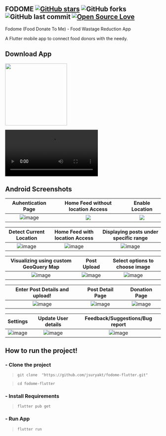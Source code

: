 ## FODOME [![GitHub stars](https://img.shields.io/github/stars/jsuryakt/fodome-flutter?style=social)](https://github.com/login?return_to=%2Fjsuryakt%fodome-flutter) ![GitHub forks](https://img.shields.io/github/forks/jsuryakt/fodome-flutter?style=social) ![GitHub last commit](https://img.shields.io/github/last-commit/jsuryakt/fodome-flutter) [![Open Source Love](https://badges.frapsoft.com/os/v2/open-source.svg?v=103)](https://github.com/jsuryakt/fodome-flutter) 

Fodome (Food Donate To Me) - Food Wastage Reduction App 

A Flutter mobile app to connect food donors with the needy.

## Download App
<a href="https://drive.google.com/file/d/1RTSOwAUcClxDq4k3ueHRcGw8of0sdaDV/view"><img src="https://playerzon.com/asset/download.png" width="200"></img></a>

<video
src="https://user-images.githubusercontent.com/63441093/128240407-50ca7941-853b-45e8-b7fd-0ce83808a22e.mp4">
</video>
<!-- <video src="https://user-images.githubusercontent.com/63441093/128235188-60c2aaa1-2e08-41b2-9967-944b731b0287.mp4"/> -->


<!-- <img src="https://cdn.dribbble.com/users/2432994/screenshots/10446127/media/fa0a9ce348e0bfa18b00ba2240543064.png"  />  -->

## Android Screenshots

  Auhentication Page                 |   Home Feed without location Access        |  Enable Location
:-------------------------:|:-------------------------:|:-------------------------:
![image](https://user-images.githubusercontent.com/63441093/128233740-caad288f-f3d8-4207-893f-d4c14f16a11f.png)|![](https://user-images.githubusercontent.com/63441093/128233482-5c894eca-f04c-4c2e-99ee-e8835334c40c.png)|![](https://user-images.githubusercontent.com/63441093/128233649-9897f92e-d530-4ff0-ac09-865de58dab49.png)

  Detect Current Location                 |   Home Feed with location Access        |  Displaying posts under specific range
:-------------------------:|:-------------------------:|:-------------------------:
![image](https://user-images.githubusercontent.com/63441093/128233963-390fde14-7fc3-4518-beca-834391b75402.png)|![image](https://user-images.githubusercontent.com/63441093/128234012-f00b6175-77fa-4b9a-9b88-2b3080166ada.png)|![image](https://user-images.githubusercontent.com/63441093/128234954-1e95e575-f7ad-4b83-9ff5-42eb68d062d6.png)

  Visualizing using custom GeoQuery Map                |   Post Upload        |  Select options to choose image
:-------------------------:|:-------------------------:|:-------------------------:
![image](https://user-images.githubusercontent.com/63441093/128234115-0365eea7-cc15-4c66-a365-9506c61c4022.png)|![image](https://user-images.githubusercontent.com/63441093/128234223-1cb5d1f0-f485-41f7-9ae8-81476087398f.png)|![image](https://user-images.githubusercontent.com/63441093/128234310-22c9489e-24e3-436d-8b02-2c39b33e768c.png)

  Enter Post Details and upload!                 |   Post Detail Page        |  Donation Page
:-------------------------:|:-------------------------:|:-------------------------:
![image](https://user-images.githubusercontent.com/63441093/128234356-29408a7f-4930-453e-948b-cc2b020f5e83.png)|![image](https://user-images.githubusercontent.com/63441093/128234451-3848e7ab-2c17-42f6-87b8-a66755b57cff.png)|![image](https://user-images.githubusercontent.com/63441093/128234488-ec820761-0557-4538-b29a-b2ba038b6af9.png)

  Settings                 |   Update User details        |  Feedback/Suggestions/Bug report
:-------------------------:|:-------------------------:|:-------------------------:
![image](https://user-images.githubusercontent.com/63441093/128234538-6b6c2187-69f1-417c-99ca-9f53e49a1d2e.png)|![image](https://user-images.githubusercontent.com/63441093/128234588-a9898361-2ee2-45a2-ae82-9861b7aacd8e.png)|![image](https://user-images.githubusercontent.com/63441093/128234619-a5291582-140e-4215-a9cf-92ef132893b4.png)

## How to run the project!
### - Clone the project
> ``` git clone  "https://github.com/jsuryakt/fodome-flutter.git" ```

> ```cd fodome-flutter```

 ### - Install Requirements
 
 > ```flutter pub get```
 
 ### - Run App
 > ```flutter run```
 
 
